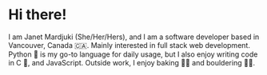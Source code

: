 # Hi there!
I am Janet Mardjuki (She/Her/Hers), and I am a software developer based in Vancouver, Canada 🇨🇦. Mainly interested in full stack web development. Python 🐍 is my go-to language for daily usage, but I also enjoy writing code in C 👀, and JavaScript. Outside work, I enjoy baking 👩‍🍳 and bouldering 🧗‍♀️.
